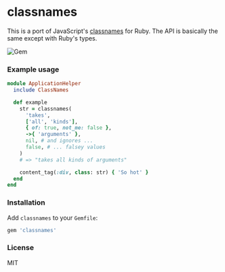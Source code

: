 # classnames

This is a port of JavaScript's [classnames](https://www.npmjs.com/package/classnames) for Ruby. The API is basically the same except with Ruby's types.

![Gem](https://img.shields.io/gem/v/classnames)

### Example usage

```ruby
module ApplicationHelper
  include ClassNames

  def example
    str = classnames(
      'takes',
      ['all', 'kinds'],
      { of: true, not_me: false },
      ->{ 'arguments' },
      nil, # and ignores ...
      false, # ... falsey values
    )
    # => "takes all kinds of arguments"

    content_tag(:div, class: str) { 'So hot' }
  end
end
```

### Installation

Add `classnames` to your `Gemfile`:

```rb
gem 'classnames'
```

### License

MIT
